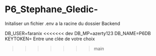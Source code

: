 # P6_Stephane_Gledic-

Initaliser un fichier .env a la racine du dossier Backend

DB_USER=faranix
<<<<<<< dev
DB_MP=azerty123
DB_NAME=P6DB
KEYTOKEN= Entre une clée de votre choix 

>>>>>>> main
